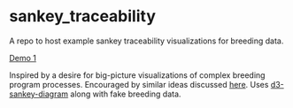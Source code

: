 # sankey_traceability
A repo to host example sankey traceability visualizations for breeding data.

[Demo 1](https://bl.ocks.org/bellerbrock/437279e9f6e04102a1b5f9d8d6abd7c2)

Inspired by a desire for big-picture visualizations of complex breeding program processes. Encouraged by similar ideas discussed [here](https://github.com/solgenomics/sgn/issues/1817). Uses [d3-sankey-diagram](https://github.com/ricklupton/d3-sankey-diagram) along with fake breeding data.
